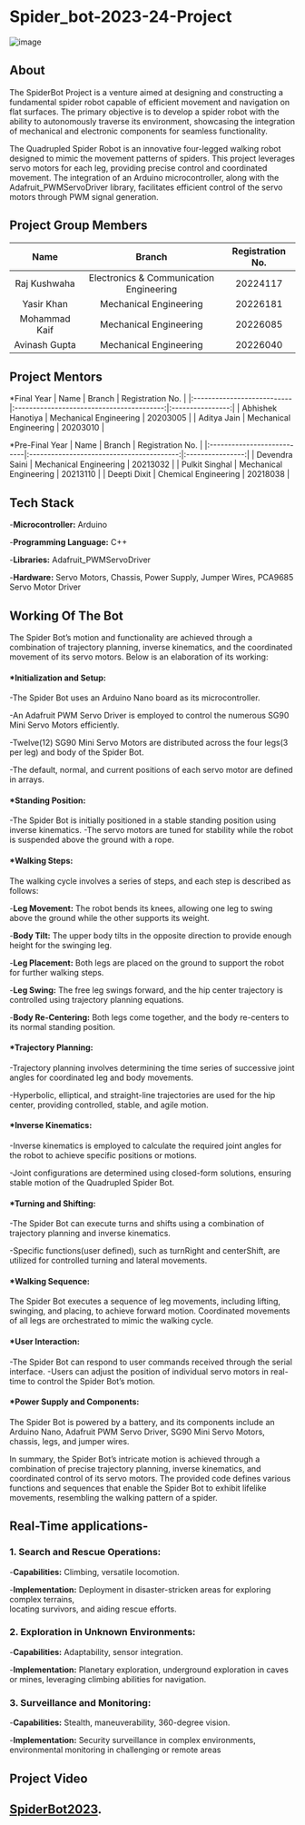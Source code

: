 # Spider_bot-2023-24-Project
![image](https://github.com/utkarsh1236/Image_to_text_conversion-2022-23-Project/assets/110242820/d318c1dd-fe28-4817-b11e-07643c498637)
## About
The SpiderBot Project is a venture aimed at designing and constructing a fundamental spider robot capable of efficient movement and navigation on flat surfaces. The primary objective is to develop a spider robot with the ability to autonomously traverse its environment, showcasing the integration of mechanical and electronic components for seamless functionality.

The Quadrupled Spider Robot is an innovative four-legged walking robot designed to mimic the movement patterns of spiders. This project leverages servo motors for each leg, providing precise control and coordinated movement. The integration of an Arduino microcontroller, along with the Adafruit_PWMServoDriver library, facilitates efficient control of the servo motors through PWM signal generation.


## Project Group Members
|     Name     |        Branch       | Registration No. |
|:------------:|:------------------:|:----------------:|
| Raj Kushwaha  | Electronics & Communication Engineering |    20224117     |
|   Yasir Khan   |  Mechanical Engineering  |    20226181     |
| Mohammad Kaif  |  Mechanical Engineering  |    20226085     |
| Avinash Gupta  |  Mechanical Engineering  |    20226040     |
## Project Mentors
 *Final Year
|         Name                |             Branch                        | Registration No. |
|:---------------------------|:-----------------------------------------:|:----------------:|
| Abhishek Hanotiya               | Mechanical Engineering |    20203005     |
| Aditya Jain             | Mechanical Engineering         |     20203010     |

 *Pre-Final Year
 |         Name                |             Branch                        | Registration No. |
|:---------------------------|:-----------------------------------------:|:----------------:|
| Devendra Saini             | Mechanical Engineering | 20213032          |
| Pulkit Singhal             | Mechanical Engineering | 20213110        |
| Deepti Dixit               | Chemical Engineering   | 20218038          |
 
## Tech Stack
-**Microcontroller:** Arduino

-**Programming Language:** C++

-**Libraries:** Adafruit_PWMServoDriver

-**Hardware:** Servo Motors, Chassis, Power Supply, Jumper Wires, PCA9685 Servo Motor Driver

## Working Of The Bot 
The Spider Bot’s motion and functionality are achieved through a combination of trajectory planning, inverse kinematics, and the coordinated movement of its servo motors. Below is an elaboration of its working:

#### *Initialization and Setup:
-The Spider Bot uses an Arduino Nano board as its microcontroller.

-An Adafruit PWM Servo Driver is employed to control the numerous SG90 Mini Servo Motors 
 efficiently.
 
-Twelve(12)  SG90 Mini Servo Motors are distributed across the four legs(3 per leg) and body of 
 the Spider Bot.
 
-The default, normal, and current positions of each servo motor are defined in arrays.

#### *Standing Position:
-The Spider Bot is initially positioned in a stable standing position using inverse kinematics.
-The servo motors are tuned for stability while the robot is suspended above the ground with a rope.

#### *Walking Steps:
The walking cycle involves a series of steps, and each step is described as follows:

-**Leg Movement:** The robot bends its knees, allowing one leg to swing above the ground while the other supports its weight.

-**Body Tilt:** The upper body tilts in the opposite direction to provide enough height for the swinging leg.

-**Leg Placement:** Both legs are placed on the ground to support the robot for further walking steps.

-**Leg Swing:** The free leg swings forward, and the hip center trajectory is controlled using trajectory planning equations.

-**Body Re-Centering:** Both legs come together, and the body re-centers to its normal standing position.

#### *Trajectory Planning:
-Trajectory planning involves determining the time series of successive joint angles for coordinated leg and body movements.

-Hyperbolic, elliptical, and straight-line trajectories are used for the hip center, providing controlled, stable, and agile motion.

#### *Inverse Kinematics:
-Inverse kinematics is employed to calculate the required joint angles for the robot to achieve specific positions or motions.

-Joint configurations are determined using closed-form solutions, ensuring stable motion of the Quadrupled Spider Bot.

#### *Turning and Shifting:
-The Spider Bot can execute turns and shifts using a combination of trajectory planning      and inverse kinematics.

-Specific functions(user defined), such as turnRight and centerShift, are utilized for     controlled turning and lateral movements.

#### *Walking Sequence:
The Spider Bot executes a sequence of leg movements, including lifting, swinging, and placing, to achieve forward motion. Coordinated movements of all legs are orchestrated to mimic the walking cycle.

#### *User Interaction:
-The Spider Bot can respond to user commands received through the serial interface.
-Users can adjust the position of individual servo motors in real-time to control the Spider 
 Bot’s motion.

#### *Power Supply and Components:
 The Spider Bot is powered by a battery, and its components include an Arduino Nano, Adafruit PWM Servo Driver, SG90 Mini Servo Motors, chassis, legs, and jumper wires.
 
 In summary, the Spider Bot’s intricate motion is achieved through a combination of precise trajectory planning, inverse kinematics, and coordinated control of its servo motors. The provided code defines various functions and sequences that enable the Spider Bot to exhibit lifelike movements, resembling the walking pattern of a spider.



## Real-Time applications-
### 1. Search and Rescue Operations:
   
-**Capabilities:** Climbing, versatile locomotion.

-**Implementation:** Deployment in disaster-stricken areas for exploring complex terrains,   
  locating survivors, and aiding rescue efforts.
  
### 2. Exploration in Unknown Environments:
   
-**Capabilities:** Adaptability, sensor integration.
   
-**Implementation:** Planetary exploration, underground exploration in caves or mines, 
  leveraging climbing abilities for navigation.

### 3. Surveillance and Monitoring:
 
-**Capabilities:** Stealth, maneuverability, 360-degree vision.

-**Implementation:** Security surveillance in complex environments, environmental monitoring 
  in challenging or remote areas

## Project Video
## [SpiderBot2023](https://youtu.be/ZHi4U2DVGm4?si=ttzeoL9jR6Jwlb94).


